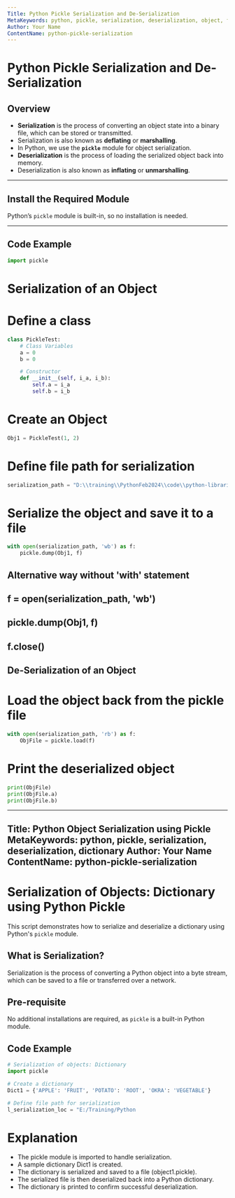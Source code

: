 ```yaml
---
Title: Python Pickle Serialization and De-Serialization
MetaKeywords: python, pickle, serialization, deserialization, object, file handling
Author: Your Name
ContentName: python-pickle-serialization
---
```


# Python Pickle Serialization and De-Serialization

## Overview

- **Serialization** is the process of converting an object state into a binary file, which can be stored or transmitted.
- Serialization is also known as **deflating** or **marshalling**.
- In Python, we use the **`pickle`** module for object serialization.
- **Deserialization** is the process of loading the serialized object back into memory.
- Deserialization is also known as **inflating** or **unmarshalling**.

---

## Install the Required Module

Python’s `pickle` module is built-in, so no installation is needed.

---

## Code Example

```python
import pickle
```
# Serialization of an Object
# Define a class
```python
class PickleTest:
    # Class Variables
    a = 0
    b = 0

    # Constructor
    def __init__(self, i_a, i_b):
        self.a = i_a
        self.b = i_b
```
# Create an Object
```python
Obj1 = PickleTest(1, 2)
```
# Define file path for serialization
```python
serialization_path = "D:\\training\\PythonFeb2024\\code\\python-libraries\\serialization\\object.pickle"
```
# Serialize the object and save it to a file
```python
with open(serialization_path, 'wb') as f:
    pickle.dump(Obj1, f)
```
## Alternative way without 'with' statement
## f = open(serialization_path, 'wb')
## pickle.dump(Obj1, f)
## f.close()

## De-Serialization of an Object

# Load the object back from the pickle file
```python
with open(serialization_path, 'rb') as f:
    ObjFile = pickle.load(f)
```
# Print the deserialized object
```python
print(ObjFile)
print(ObjFile.a)
print(ObjFile.b)
```











---
Title: Python Object Serialization using Pickle
MetaKeywords: python, pickle, serialization, deserialization, dictionary
Author: Your Name
ContentName: python-pickle-serialization
---

# Serialization of Objects: Dictionary using Python Pickle

This script demonstrates how to serialize and deserialize a dictionary using Python's `pickle` module.

## What is Serialization?
Serialization is the process of converting a Python object into a byte stream, which can be saved to a file or transferred over a network.

## Pre-requisite
No additional installations are required, as `pickle` is a built-in Python module.

## Code Example

```python
# Serialization of objects: Dictionary
import pickle

# Create a dictionary
Dict1 = {'APPLE': 'FRUIT', 'POTATO': 'ROOT', 'OKRA': 'VEGETABLE'}

# Define file path for serialization
l_serialization_loc = "E:/Training/Python
```

# Explanation
- The pickle module is imported to handle serialization.
- A sample dictionary Dict1 is created.
- The dictionary is serialized and saved to a file (object1.pickle).
- The serialized file is then deserialized back into a Python dictionary.
- The dictionary is printed to confirm successful deserialization.
